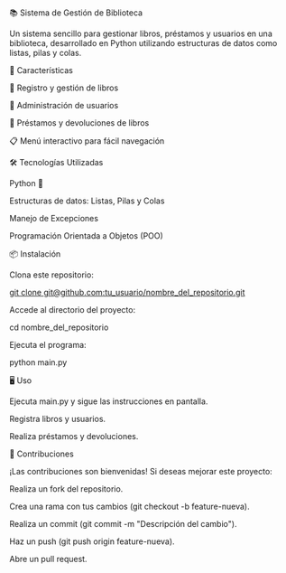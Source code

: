 📚 Sistema de Gestión de Biblioteca

Un sistema sencillo para gestionar libros, préstamos y usuarios en una biblioteca, desarrollado en Python utilizando estructuras de datos como listas, pilas y colas.

🚀 Características

📖 Registro y gestión de libros

👤 Administración de usuarios

🔄 Préstamos y devoluciones de libros

📋 Menú interactivo para fácil navegación

🛠️ Tecnologías Utilizadas

Python 🐍

Estructuras de datos: Listas, Pilas y Colas

Manejo de Excepciones

Programación Orientada a Objetos (POO)

📦 Instalación

Clona este repositorio:

[git clone git@github.com:tu_usuario/nombre_del_repositorio.git](https://github.com/RafaelJuniorGutierrezBernal/ActividadNro2.git)

Accede al directorio del proyecto:

cd nombre_del_repositorio

Ejecuta el programa:

python main.py

🖥️ Uso

Ejecuta main.py y sigue las instrucciones en pantalla.

Registra libros y usuarios.

Realiza préstamos y devoluciones.

📌 Contribuciones

¡Las contribuciones son bienvenidas! Si deseas mejorar este proyecto:

Realiza un fork del repositorio.

Crea una rama con tus cambios (git checkout -b feature-nueva).

Realiza un commit (git commit -m "Descripción del cambio").

Haz un push (git push origin feature-nueva).

Abre un pull request.
